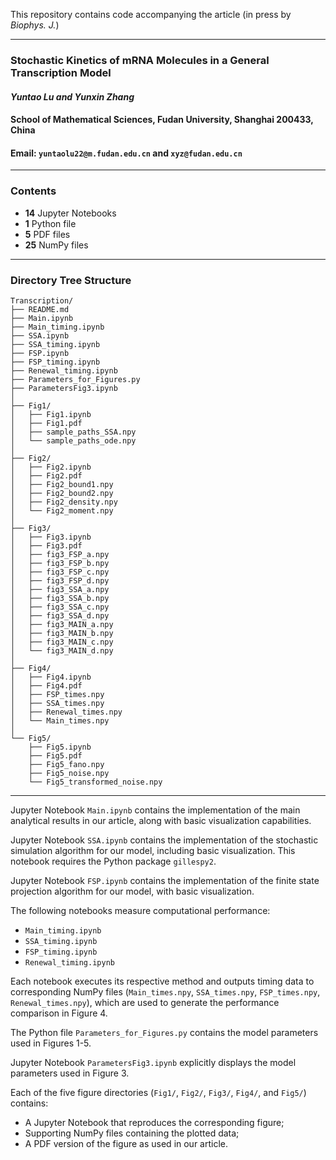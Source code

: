 This repository contains code accompanying the article (in press by *Biophys. J.*)

---

### **Stochastic Kinetics of mRNA Molecules in a General Transcription Model**  

#### *Yuntao Lu and Yunxin Zhang*  

#### School of Mathematical Sciences, Fudan University, Shanghai 200433, China  

#### Email: `yuntaolu22@m.fudan.edu.cn` and `xyz@fudan.edu.cn`  

---

### Contents

- **14** Jupyter Notebooks
- **1** Python file
- **5** PDF files
- **25** NumPy files

---

### Directory Tree Structure

```
Transcription/
├── README.md
├── Main.ipynb
├── Main_timing.ipynb
├── SSA.ipynb
├── SSA_timing.ipynb
├── FSP.ipynb
├── FSP_timing.ipynb
├── Renewal_timing.ipynb
├── Parameters_for_Figures.py
├── ParametersFig3.ipynb
│
├── Fig1/
│   ├── Fig1.ipynb
│   ├── Fig1.pdf              
│   ├── sample_paths_SSA.npy
│   └── sample_paths_ode.npy
│
├── Fig2/
│   ├── Fig2.ipynb
│   ├── Fig2.pdf                 
│   ├── Fig2_bound1.npy
│   ├── Fig2_bound2.npy
│   ├── Fig2_density.npy
│   └── Fig2_moment.npy
│
├── Fig3/
│   ├── Fig3.ipynb
│   ├── Fig3.pdf                 
│   ├── fig3_FSP_a.npy
│   ├── fig3_FSP_b.npy
│   ├── fig3_FSP_c.npy
│   ├── fig3_FSP_d.npy
│   ├── fig3_SSA_a.npy
│   ├── fig3_SSA_b.npy
│   ├── fig3_SSA_c.npy
│   ├── fig3_SSA_d.npy
│   ├── fig3_MAIN_a.npy
│   ├── fig3_MAIN_b.npy
│   ├── fig3_MAIN_c.npy
│   └── fig3_MAIN_d.npy
│
├── Fig4/
│   ├── Fig4.ipynb
│   ├── Fig4.pdf               
│   ├── FSP_times.npy
│   ├── SSA_times.npy
│   ├── Renewal_times.npy
│   └── Main_times.npy
│
└── Fig5/
    ├── Fig5.ipynb
    ├── Fig5.pdf          
    ├── Fig5_fano.npy
    ├── Fig5_noise.npy
    └── Fig5_transformed_noise.npy
```

---

Jupyter Notebook `Main.ipynb` contains the implementation of the main analytical results in our article, along with basic visualization capabilities.

Jupyter Notebook `SSA.ipynb` contains the implementation of the stochastic simulation algorithm for our model, including basic visualization. This notebook requires the Python package `gillespy2`. 

Jupyter Notebook `FSP.ipynb` contains the implementation of the finite state projection algorithm for our model, with basic visualization.

The following notebooks measure computational performance:

- `Main_timing.ipynb`
- `SSA_timing.ipynb` 
- `FSP_timing.ipynb`
- `Renewal_timing.ipynb`

Each notebook executes its respective method and outputs timing data to corresponding NumPy files (`Main_times.npy`, `SSA_times.npy`, `FSP_times.npy`, `Renewal_times.npy`), which are used to generate the performance comparison in Figure 4.

The Python file `Parameters_for_Figures.py` contains the model parameters used in Figures 1-5.

Jupyter Notebook `ParametersFig3.ipynb` explicitly displays the model parameters used in Figure 3.

Each of the five figure directories (`Fig1/`, `Fig2/`, `Fig3/`, `Fig4/`, and `Fig5/`) contains:

- A Jupyter Notebook that reproduces the corresponding figure;
- Supporting NumPy files containing the plotted data;
- A PDF version of the figure as used in our article.

